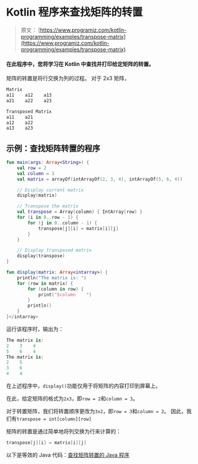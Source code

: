 # Kotlin 程序来查找矩阵的转置

> 原文： [https://www.programiz.com/kotlin-programming/examples/transpose-matrix](https://www.programiz.com/kotlin-programming/examples/transpose-matrix)

#### 在此程序中，您将学习在 Kotlin 中查找并打印给定矩阵的转置。

矩阵的转置是将行交换为列的过程。 对于 2x3 矩阵，

```kt
Matrix
a11    a12    a13
a21    a22    a23

Transposed Matrix
a11    a21
a12    a22
a13    a23
```

## 示例：查找矩阵转置的程序

```kt
fun main(args: Array<String>) {
    val row = 2
    val column = 3
    val matrix = arrayOf(intArrayOf(2, 3, 4), intArrayOf(5, 6, 4))

    // Display current matrix
    display(matrix)

    // Transpose the matrix
    val transpose = Array(column) { IntArray(row) }
    for (i in 0..row - 1) {
        for (j in 0..column - 1) {
            transpose[j][i] = matrix[i][j]
        }
    }

    // Display transposed matrix
    display(transpose)
}

fun display(matrix: Array<intarray>) {
    println("The matrix is: ")
    for (row in matrix) {
        for (column in row) {
            print("$column    ")
        }
        println()
    }
}</intarray>
```

运行该程序时，输出为：

```kt
The matrix is:
2    3    4    
5    6    4    
The matrix is:
2    5    
3    6    
4    4 
```

在上述程序中，`display()`功能仅用于将矩阵的内容打印到屏幕上。

在此，给定矩阵的格式为`2x3`，即`row = 2`和`column = 3`。

对于转置矩阵，我们将转置顺序更改为`3x2`，即`row = 3`和`column = 2`。 因此，我们有`transpose = int[column][row]`

矩阵的转置是通过简单地将列交换为行来计算的：

```kt
transpose[j][i] = matrix[i][j]
```

以下是等效的 Java 代码：[查找矩阵转置的 Java 程序](/java-programming/examples/transpose-matrix "Java Program to Find transpose of a matrix")